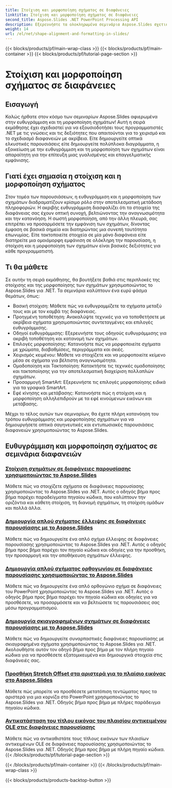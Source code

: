 ```yaml
---
title: Στοίχιση και μορφοποίηση σχήματος σε διαφάνειες
linktitle: Στοίχιση και μορφοποίηση σχήματος σε διαφάνειες
second_title: Aspose.Slides .NET PowerPoint Processing API
description: Εξερευνήστε τα ολοκληρωμένα σεμινάρια Aspose.Slides σχετικά με τη στοίχιση και τη μορφοποίηση σχημάτων σε εφαρμογές .NET. Μάθετε να ευθυγραμμίζετε και να μορφοποιείτε τα σχήματα χωρίς κόπο, βελτιώνοντας τις παρουσιάσεις διαφανειών σας με ακρίβεια.
weight: 14
url: /el/net/shape-alignment-and-formatting-in-slides/
---
```


{{< blocks/products/pf/main-wrap-class >}}
{{< blocks/products/pf/main-container >}}
{{< blocks/products/pf/tutorial-page-section >}}

# Στοίχιση και μορφοποίηση σχήματος σε διαφάνειες


## Εισαγωγή

Καλώς ήρθατε στον κόσμο των σεμιναρίων Aspose.Slides αφιερωμένα στην ευθυγράμμιση και τη μορφοποίηση σχημάτων! Αυτή η σειρά εκμάθησης έχει σχεδιαστεί για να εξουσιοδοτήσει τους προγραμματιστές .NET με τις γνώσεις και τις δεξιότητες που απαιτούνται για το χειρισμό και το σχεδιασμό διαφανειών με ακρίβεια. Είτε δημιουργείτε οπτικά ελκυστικές παρουσιάσεις είτε δημιουργείτε πολύπλοκα διαγράμματα, η εξοικείωση με την ευθυγράμμιση και τη μορφοποίηση των σχημάτων είναι απαραίτητη για την επίτευξη μιας γυαλισμένης και επαγγελματικής εμφάνισης.

## Γιατί έχει σημασία η στοίχιση και η μορφοποίηση σχήματος

Στον τομέα των παρουσιάσεων, η ευθυγράμμιση και η μορφοποίηση των σχημάτων διαδραματίζουν κρίσιμο ρόλο στην αποτελεσματική μετάδοση πληροφοριών. Η ακριβής ευθυγράμμιση διασφαλίζει ότι τα στοιχεία της διαφάνειας σας έχουν οπτική συνοχή, βελτιώνοντας την αναγνωσιμότητα και την κατανόηση. Η σωστή μορφοποίηση, από την άλλη πλευρά, σας επιτρέπει να προσαρμόσετε την εμφάνιση των σχημάτων, δίνοντας έμφαση σε βασικά σημεία και διατηρώντας μια συνεπή ταυτότητα επωνυμίας. Είτε τακτοποιείτε στοιχεία σε μία μόνο διαφάνεια είτε διατηρείτε μια ομοιόμορφη εμφάνιση σε ολόκληρη την παρουσίαση, η στοίχιση και η μορφοποίηση των σχημάτων είναι βασικές δεξιότητες για κάθε προγραμματιστή.

## Τι θα μάθετε

Σε αυτήν τη σειρά εκμάθησης, θα βουτήξετε βαθιά στις περιπλοκές της στοίχισης και της μορφοποίησης των σχημάτων χρησιμοποιώντας το Aspose.Slides για .NET. Τα σεμινάρια καλύπτουν ένα ευρύ φάσμα θεμάτων, όπως:

- Βασική στοίχιση: Μάθετε πώς να ευθυγραμμίζετε τα σχήματα μεταξύ τους και με τον καμβά της διαφάνειας.
- Προηγμένη τοποθέτηση: Ανακαλύψτε τεχνικές για να τοποθετήσετε με ακρίβεια σχήματα χρησιμοποιώντας συντεταγμένες και επιλογές ευθυγράμμισης.
- Οδηγοί ευθυγράμμισης: Εξερευνήστε τους οδηγούς ευθυγράμμισης για ακριβή τοποθέτηση και κατανομή των σχημάτων.
- Επιλογές μορφοποίησης: Κατανοήστε πώς να μορφοποιείτε σχήματα με χρώματα, διαβαθμίσεις, περιγράμματα και σκιές.
- Χειρισμός κειμένου: Μάθετε να στοιχίζετε και να μορφοποιείτε κείμενο μέσα σε σχήματα για βέλτιστη αναγνωσιμότητα.
- Ομαδοποίηση και Τακτοποίηση: Κατακτήστε τις τεχνικές ομαδοποίησης και τακτοποίησης για την αποτελεσματική διαχείριση πολλαπλών σχημάτων.
- Προσαρμογή SmartArt: Εξερευνήστε τις επιλογές μορφοποίησης ειδικά για τα γραφικά SmartArt.
- Εφέ κίνησης και μετάβασης: Κατανοήστε πώς η στοίχιση και η μορφοποίηση αλληλεπιδρούν με τα εφέ κινούμενων εικόνων και μετάβασης.

Μέχρι το τέλος αυτών των σεμιναρίων, θα έχετε πλήρη κατανόηση του τρόπου ευθυγράμμισης και μορφοποίησης σχημάτων για να δημιουργήσετε οπτικά σαγηνευτικές και εντυπωσιακές παρουσιάσεις διαφανειών χρησιμοποιώντας το Aspose.Slides.

## Ευθυγράμμιση και μορφοποίηση σχήματος σε σεμινάρια διαφανειών
### [Στοίχιση σχημάτων σε διαφάνειες παρουσίασης χρησιμοποιώντας το Aspose.Slides](./aligning-shapes/)
Μάθετε πώς να στοιχίζετε σχήματα σε διαφάνειες παρουσίασης χρησιμοποιώντας το Aspose.Slides για .NET. Αυτός ο οδηγός βήμα προς βήμα παρέχει παραδείγματα πηγαίου κώδικα, που καλύπτουν την οριζόντια και κάθετη στοίχιση, τη διανομή σχημάτων, τη στοίχιση ομάδων και πολλά άλλα.
### [Δημιουργία απλού σχήματος έλλειψης σε διαφάνειες παρουσίασης με το Aspose.Slides](./creating-simple-ellipse-shape/)
Μάθετε πώς να δημιουργείτε ένα απλό σχήμα έλλειψης σε διαφάνειες παρουσίασης χρησιμοποιώντας το Aspose.Slides για .NET. Αυτός ο οδηγός βήμα προς βήμα παρέχει τον πηγαίο κώδικα και οδηγίες για την προσθήκη, την προσαρμογή και την αποθήκευση σχημάτων έλλειψης.
### [Δημιουργία απλού σχήματος ορθογωνίου σε διαφάνειες παρουσίασης χρησιμοποιώντας το Aspose.Slides](./creating-simple-rectangle-shape/)
Μάθετε πώς να δημιουργείτε ένα απλό ορθογώνιο σχήμα σε διαφάνειες του PowerPoint χρησιμοποιώντας το Aspose.Slides για .NET. Αυτός ο οδηγός βήμα προς βήμα παρέχει τον πηγαίο κώδικα και οδηγίες για να προσθέσετε, να προσαρμόσετε και να βελτιώσετε τις παρουσιάσεις σας μέσω προγραμματισμού.
### [Δημιουργία σκιαγραφημένων σχημάτων σε διαφάνειες παρουσίασης με το Aspose.Slides](./creating-sketched-shapes/)
Μάθετε πώς να δημιουργείτε συναρπαστικές διαφάνειες παρουσίασης με σκιαγραφημένα σχήματα χρησιμοποιώντας το Aspose.Slides για .NET. Ακολουθήστε αυτόν τον οδηγό βήμα προς βήμα με τον πλήρη πηγαίο κώδικα για να προσθέσετε εξατομικευμένα και δημιουργικά στοιχεία στις διαφάνειές σας.
### [Προσθήκη Stretch Offset στα αριστερά για το πλαίσιο εικόνας στο Aspose.Slides](./adding-stretch-offset-left-picture-frame/)
Μάθετε πώς μπορείτε να προσθέσετε μετατόπιση τεντώματος προς τα αριστερά για μια κορνίζα στο PowerPoint χρησιμοποιώντας το Aspose.Slides για .NET. Οδηγός βήμα προς βήμα με πλήρες παράδειγμα πηγαίου κώδικα.
### [Αντικατάσταση του τίτλου εικόνας του πλαισίου αντικειμένου OLE στις διαφάνειες παρουσίασης](./substituting-picture-title-ole-object-frame/)
Μάθετε πώς να αντικαθιστάτε τους τίτλους εικόνων των πλαισίων αντικειμένων OLE σε διαφάνειες παρουσίασης χρησιμοποιώντας το Aspose.Slides για .NET. Οδηγός βήμα προς βήμα με πλήρη πηγαίο κώδικα.
{{< /blocks/products/pf/tutorial-page-section >}}

{{< /blocks/products/pf/main-container >}}
{{< /blocks/products/pf/main-wrap-class >}}

{{< blocks/products/products-backtop-button >}}
